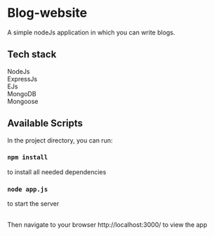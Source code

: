 # Blog-website
A simple nodeJs application in which you can write blogs.

## Tech stack 
NodeJs<br/>
ExpressJs<br/>
EJs<br/>
MongoDB <br/>
Mongoose
## Available Scripts

In the project directory, you can run:
### `npm install`
to install all needed dependencies

### `node app.js`
to start the server

<br/>
Then navigate to your browser http://localhost:3000/ to view the app

